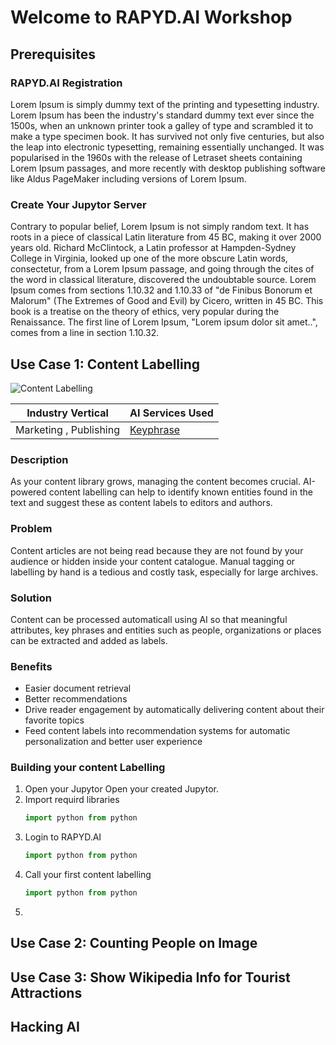 
# Welcome to RAPYD.AI Workshop

## Prerequisites

### RAPYD.AI Registration
Lorem Ipsum is simply dummy text of the printing and typesetting industry. Lorem Ipsum has been the industry's standard dummy text ever since the 1500s, when an unknown printer took a galley of type and scrambled it to make a type specimen book. It has survived not only five centuries, but also the leap into electronic typesetting, remaining essentially unchanged. It was popularised in the 1960s with the release of Letraset sheets containing Lorem Ipsum passages, and more recently with desktop publishing software like Aldus PageMaker including versions of Lorem Ipsum.

### Create Your Jupytor  Server
Contrary to popular belief, Lorem Ipsum is not simply random text. It has roots in a piece of classical Latin literature from 45 BC, making it over 2000 years old. Richard McClintock, a Latin professor at Hampden-Sydney College in Virginia, looked up one of the more obscure Latin words, consectetur, from a Lorem Ipsum passage, and going through the cites of the word in classical literature, discovered the undoubtable source. Lorem Ipsum comes from sections 1.10.32 and 1.10.33 of "de Finibus Bonorum et Malorum" (The Extremes of Good and Evil) by Cicero, written in 45 BC. This book is a treatise on the theory of ethics, very popular during the Renaissance. The first line of Lorem Ipsum, "Lorem ipsum dolor sit amet..", comes from a line in section 1.10.32.

## Use Case 1: Content Labelling
![Content Labelling](https://uploads-ssl.webflow.com/5eb149ba497bfa1cb5f4b555/5fac440e265a41c67ad875f3_content-labelling-example.png)

| Industry Vertical | AI Services Used |
|--|--|
| Marketing , Publishing | [Keyphrase](https://www.rapyd.ai/ai-services/key-phrase-analysis) |
### Description
As your content library grows, managing the content becomes crucial. AI-powered content labelling can help to identify known entities found in the text and suggest these as content labels to editors and authors.
### Problem
Content articles are not being read because they are not found by your audience or hidden inside your content catalogue. Manual tagging or labelling by hand is a tedious and costly task, especially for large archives.

### Solution
Content can be processed automaticall using AI so that meaningful attributes, key phrases and entities such as people, organizations or places can be extracted and added as labels.

### Benefits
-   Easier document retrieval
-   Better recommendations
-   Drive reader engagement by automatically delivering content about their favorite topics
-   Feed content labels into recommendation systems for automatic personalization and better user experience

### Building your content Labelling
1. Open your Jupytor
Open your created Jupytor.
2. Import requird libraries
	```python
	import python from python
	```
3. Login to RAPYD.AI
	```python
	import python from python
	```
4. Call your first content labelling
	```python
	import python from python
	```
5. 

## Use Case 2: Counting People on Image

## Use Case 3:  Show Wikipedia Info for Tourist Attractions

## Hacking AI
